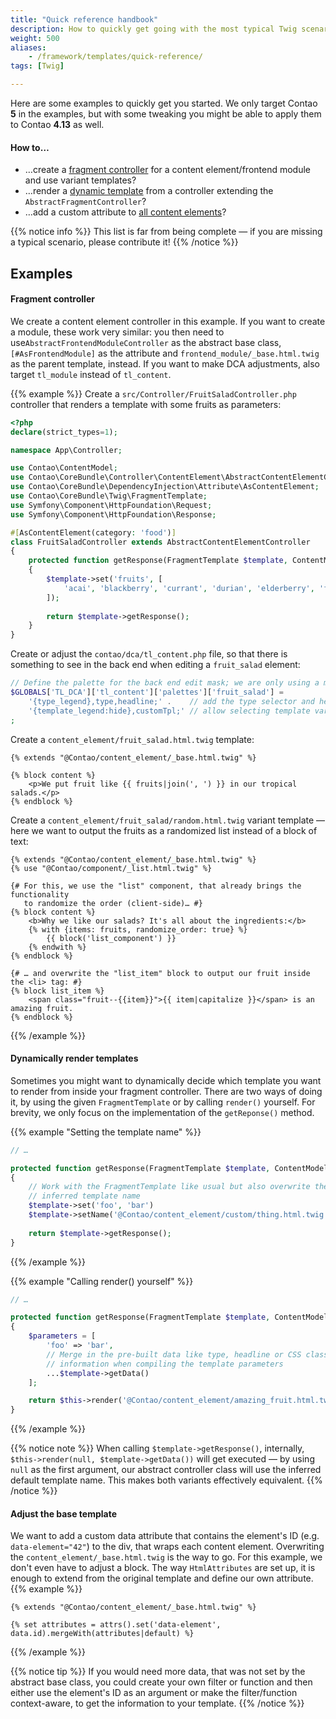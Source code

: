 ```yaml
---
title: "Quick reference handbook"
description: How to quickly get going with the most typical Twig scenarios.
weight: 500
aliases:
    - /framework/templates/quick-reference/
tags: [Twig]

---
```


Here are some examples to quickly get you started. We only target Contao **5** in the examples, but with some tweaking
you might be able to apply them to Contao **4.13** as well.


#### How to…

 * …create a [fragment controller](#fragment-controller) for a content element/frontend module and use variant
   templates?
 * …render a [dynamic template](#dynamically-render-templates) from a controller extending the
  `AbstractFragmentController`?
 * …add a custom attribute to [all content elements](#adjust-the-base-template)?

{{% notice info %}}
This list is far from being complete — if you are missing a typical scenario, please contribute it!
{{% /notice %}}


## Examples

#### Fragment controller

We create a content element controller in this example. If you want to create a module, these work very similar: you
then need to use`AbstractFrontendModuleController` as the abstract base class, `[#AsFrontendModule]` as the attribute
and `frontend_module/_base.html.twig` as the parent template, instead. If you want to make DCA adjustments, also target
`tl_module` instead of `tl_content`. 

{{% example %}}
Create a `src/Controller/FruitSaladController.php` controller that renders a template with some fruits as parameters:
```php
<?php
declare(strict_types=1);

namespace App\Controller;

use Contao\ContentModel;
use Contao\CoreBundle\Controller\ContentElement\AbstractContentElementController;
use Contao\CoreBundle\DependencyInjection\Attribute\AsContentElement;
use Contao\CoreBundle\Twig\FragmentTemplate;
use Symfony\Component\HttpFoundation\Request;
use Symfony\Component\HttpFoundation\Response;

#[AsContentElement(category: 'food')]
class FruitSaladController extends AbstractContentElementController
{
    protected function getResponse(FragmentTemplate $template, ContentModel $model, Request $request): Response
    {
        $template->set('fruits', [
            'acai', 'blackberry', 'currant', 'durian', 'elderberry', 'fig', 'grape'
        ]);
        
        return $template->getResponse();
    }
}
```

Create or adjust the `contao/dca/tl_content.php` file, so that there is something to see in the back end when editing
a `fruit_salad` element:
```php
// Define the palette for the back end edit mask; we are only using a minimal set for now
$GLOBALS['TL_DCA']['tl_content']['palettes']['fruit_salad'] = 
    '{type_legend},type,headline;' .    // add the type selector and headline field 
    '{template_legend:hide},customTpl;' // allow selecting template variants    
;
```

Create a `content_element/fruit_salad.html.twig` template:
```twig
{% extends "@Contao/content_element/_base.html.twig" %}

{% block content %}
    <p>We put fruit like {{ fruits|join(', ') }} in our tropical salads.</p>
{% endblock %}
```

Create a `content_element/fruit_salad/random.html.twig` variant template — here we want to output the fruits as a
randomized list instead of a block of text:
```twig
{% extends "@Contao/content_element/_base.html.twig" %}
{% use "@Contao/component/_list.html.twig" %}

{# For this, we use the "list" component, that already brings the functionality
   to randomize the order (client-side)… #}
{% block content %}
    <b>Why we like our salads? It's all about the ingredients:</b>
    {% with {items: fruits, randomize_order: true} %}
        {{ block('list_component') }}
    {% endwith %}
{% endblock %}

{# … and overwrite the "list_item" block to output our fruit inside the <li> tag: #}
{% block list_item %}     
    <span class="fruit--{{item}}">{{ item|capitalize }}</span> is an amazing fruit. 
{% endblock %}
```
{{% /example %}}

#### Dynamically render templates

Sometimes you might want to dynamically decide which template you want to render from inside your fragment controller.
There are two ways of doing it, by using the given `FragmentTemplate` or by calling `render()` yourself. For brevity, we
only focus on the implementation of the `getReponse()` method.

{{% example "Setting the template name" %}}
```php
// …

protected function getResponse(FragmentTemplate $template, ContentModel $model, Request $request): Response
{
    // Work with the FragmentTemplate like usual but also overwrite the
    // inferred template name
    $template->set('foo', 'bar')
    $template->setName('@Contao/content_element/custom/thing.html.twig');
    
    return $template->getResponse();       
}
```
{{% /example %}}

{{% example "Calling render() yourself" %}}
```php
// …

protected function getResponse(FragmentTemplate $template, ContentModel $model, Request $request): Response
{
    $parameters = [
        'foo' => 'bar',
        // Merge in the pre-built data like type, headline or CSS classes
        // information when compiling the template parameters
        ...$template->getData()
    ];

    return $this->render('@Contao/content_element/amazing_fruit.html.twig', $parameters);        
}
```
{{% /example %}}

{{% notice note %}}
When calling `$template->getResponse()`, internally, `$this->render(null, $template->getData())` will get executed — by
using `null` as the first argument, our abstract controller class will use the inferred default template name. This
makes both variants effectively equivalent.
{{% /notice %}}

#### Adjust the base template

We want to add a custom data attribute that contains the element's ID (e.g. `data-element="42"`) to the div, that wraps
each content element. Overwriting the `content_element/_base.html.twig` is the way to go. For this example, we don't
even have to adjust a block. The way `HtmlAttributes` are set up, it is enough to extend from the original template and
define our own attribute.
{{% example %}}
```twig
{% extends "@Contao/content_element/_base.html.twig" %}

{% set attributes = attrs().set('data-element', data.id).mergeWith(attributes|default) %}
```
{{% /example %}}

{{% notice tip %}}
If you would need more data, that was not set by the abstract base class, you could create your own filter or function
and then either use the element's ID as an argument or make the filter/function context-aware, to get the information to
your template.
{{% /notice %}}
